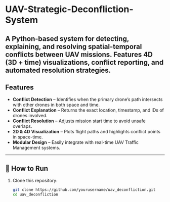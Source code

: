 # UAV-Strategic-Deconfliction-System
A Python-based system for detecting, explaining, and resolving spatial-temporal conflicts between UAV missions. Features 4D (3D + time) visualizations, conflict reporting, and automated resolution strategies.
---

## Features
- **Conflict Detection** – Identifies when the primary drone’s path intersects with other drones in both space and time.
- **Conflict Explanation** – Returns the exact location, timestamp, and IDs of drones involved.
- **Conflict Resolution** – Adjusts mission start time to avoid unsafe overlaps.
- **2D & 4D Visualization** – Plots flight paths and highlights conflict points in space-time.
- **Modular Design** – Easily integrate with real-time UAV Traffic Management systems.

---

## 🚀 How to Run
1. Clone this repository:
   ```bash
   git clone https://github.com/yourusername/uav_deconfliction.git
   cd uav_deconfliction
